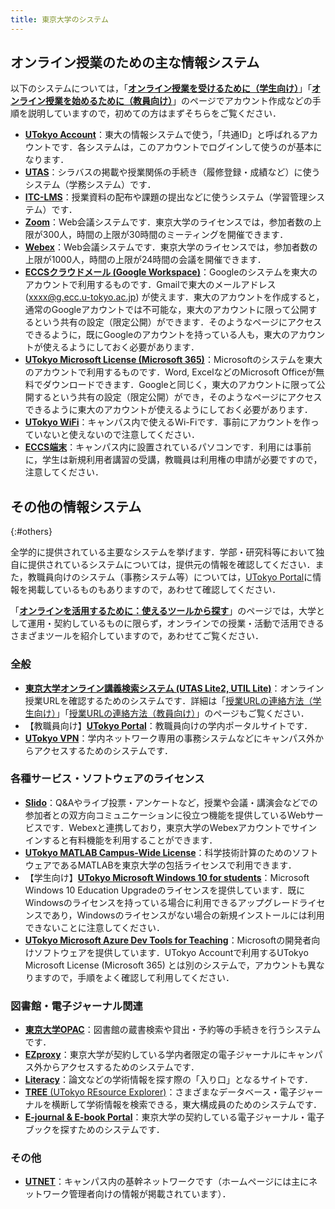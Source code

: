 ```yaml
---
title: 東京大学のシステム
---
```


## オンライン授業のための主な情報システム

以下のシステムについては，「**[オンライン授業を受けるために（学生向け）](/oc/)**」「**[オンライン授業を始めるために（教員向け）](/faculty_members/)**」のページでアカウント作成などの手順を説明していますので，初めての方はまずそちらをご覧ください．

- **[UTokyo Account](https://www.u-tokyo.ac.jp/adm/dics/ja/account.html)**：東大の情報システムで使う，「共通ID」と呼ばれるアカウントです．各システムは，このアカウントでログインして使うのが基本になります．
- **[UTAS](/utas)**：シラバスの掲載や授業関係の手続き（履修登録・成績など）に使うシステム（学務システム）です．
- **[ITC-LMS](/itc_lms)**：授業資料の配布や課題の提出などに使うシステム（学習管理システム）です．
- **[Zoom](/zoom/)**：Web会議システムです．東京大学のライセンスでは，参加者数の上限が300人，時間の上限が30時間のミーティングを開催できます．
- **[Webex](/webex/)**：Web会議システムです．東京大学のライセンスでは，参加者数の上限が1000人，時間の上限が24時間の会議を開催できます．
- **[ECCSクラウドメール (Google Workspace)](/eccs_cloud_email)**：Googleのシステムを東大のアカウントで利用するものです．Gmailで東大のメールアドレス (xxxx@g.ecc.u-tokyo.ac.jp) が使えます．東大のアカウントを作成すると，通常のGoogleアカウントでは不可能な，東大のアカウントに限って公開するという共有の設定（限定公開）ができます．そのようなページにアクセスできるように，既にGoogleのアカウントを持っている人も，東大のアカウントが使えるようにしておく必要があります．
- **[UTokyo Microsoft License (Microsoft 365)](https://www.u-tokyo.ac.jp/adm/dics/ja/mslicense.html)**：Microsoftのシステムを東大のアカウントで利用するものです．Word, ExcelなどのMicrosoft Officeが無料でダウンロードできます．Googleと同じく，東大のアカウントに限って公開するという共有の設定（限定公開）ができ，そのようなページにアクセスできるように東大のアカウントが使えるようにしておく必要があります．
- **[UTokyo WiFi](https://www.u-tokyo.ac.jp/adm/dics/ja/wifi.html)**：キャンパス内で使えるWi-Fiです．事前にアカウントを作っていないと使えないので注意してください．
- **[ECCS端末](https://www.ecc.u-tokyo.ac.jp/)**：キャンパス内に設置されているパソコンです．利用には事前に，学生は新規利用者講習の受講，教職員は利用権の申請が必要ですので，注意してください．

## その他の情報システム
{:#others}

全学的に提供されている主要なシステムを挙げます．学部・研究科等において独自に提供されているシステムについては，提供元の情報を確認してください．また，教職員向けのシステム（事務システム等）については，[UTokyo Portal](https://login.adm.u-tokyo.ac.jp/utokyoportal)に情報を掲載しているものもありますので，あわせて確認してください．

「**[オンラインを活用するために：使えるツールから探す](/online/tools)**」のページでは，大学として運用・契約しているものに限らず，オンラインでの授業・活動で活用できるさまざまツールを紹介していますので，あわせてご覧ください．

### 全般

- **[東京大学オンライン講義検索システム (UTAS Lite2, UTIL Lite)](https://utelecon-directory.adm.u-tokyo.ac.jp/)**：オンライン授業URLを確認するためのシステムです．詳細は「[授業URLの連絡方法（学生向け）](/oc/url)」「[授業URLの連絡方法（教員向け）](/faculty_members/url)」のページもご覧ください．
- 【教職員向け】**[UTokyo Portal](https://login.adm.u-tokyo.ac.jp/utokyoportal)**：教職員向けの学内ポータルサイトです．
- **[UTokyo VPN](/utokyo_vpn/)**：学内ネットワーク専用の事務システムなどにキャンパス外からアクセスするためのシステムです．

### 各種サービス・ソフトウェアのライセンス

- **[Slido](/slido/)**：Q&Aやライブ投票・アンケートなど，授業や会議・講演会などでの参加者との双方向コミュニケーションに役立つ機能を提供しているWebサービスです．Webexと連携しており，東京大学のWebexアカウントでサインインすると有料機能を利用することができます．
- **[UTokyo MATLAB Campus-Wide License](https://www.u-tokyo.ac.jp/adm/dics/ja/matlabcwl.html)**：科学技術計算のためのソフトウェアであるMATLABを東京大学の包括ライセンスで利用できます．
- 【学生向け】**[UTokyo Microsoft Windows 10 for students](https://www.u-tokyo.ac.jp/adm/dics/ja/mslicense_win10.html)**：Microsoft Windows 10 Education Upgradeのライセンスを提供しています．既にWindowsのライセンスを持っている場合に利用できるアップグレードライセンスであり，Windowsのライセンスがない場合の新規インストールには利用できないことに注意してください．
- **[UTokyo Microsoft Azure Dev Tools for Teaching](https://www.u-tokyo.ac.jp/adm/dics/ja/mslicense_adt4t.html)**：Microsoftの開発者向けソフトウェアを提供しています．UTokyo Accountで利用するUTokyo Microsoft License (Microsoft 365) とは別のシステムで，アカウントも異なりますので，手順をよく確認して利用してください．

### 図書館・電子ジャーナル関連

- **[東京大学OPAC](https://opac.dl.itc.u-tokyo.ac.jp/opac/opac_search/)**：図書館の蔵書検索や貸出・予約等の手続きを行うシステムです．
- **[EZproxy](https://www.lib.u-tokyo.ac.jp/ja/library/literacy/user-guide/campus/offcampus/ezproxy)**：東京大学が契約している学内者限定の電子ジャーナルにキャンパス外からアクセスするためのシステムです．
- **[Literacy](https://www.lib.u-tokyo.ac.jp/ja/library/literacy)**：論文などの学術情報を探す際の「入り口」となるサイトです．
- [**TREE** (UTokyo REsource Explorer)](https://tokyo.summon.serialssolutions.com/)：さまざまなデータベース・電子ジャーナルを横断して学術情報を検索できる，東大構成員のためのシステムです．
- **[E-journal & E-book Portal](https://vs2ga4mq9g.search.serialssolutions.com/)**：東京大学の契約している電子ジャーナル・電子ブックを探すためのシステムです．

### その他

- **[UTNET](https://www.nc.u-tokyo.ac.jp/)**：キャンパス内の基幹ネットワークです（ホームページには主にネットワーク管理者向けの情報が掲載されています）．
